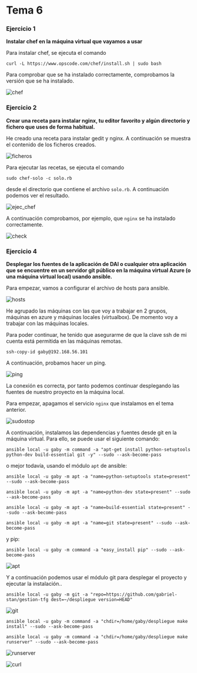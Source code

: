 # Tema 6

### Ejercicio 1

**Instalar chef en la máquina virtual que vayamos a usar**

Para instalar chef, se ejecuta el comando

	curl -L https://www.opscode.com/chef/install.sh | sudo bash

Para comprobar que se ha instalado correctamente, comprobamos la versión que se ha instalado.

![chef](https://www.dropbox.com/s/3od0f3es4dnezov/chef-version.png?dl=1)


### Ejercicio 2

**Crear una receta para instalar nginx, tu editor favorito y algún directorio y fichero que uses de forma habitual.**

He creado una receta para instalar gedit y nginx. A continuación se muestra el contenido de los ficheros creados.

![ficheros](https://www.dropbox.com/s/gc2t2vwcqahp860/contenidos.png?dl=1)

Para ejecutar las recetas, se ejecuta el comando

	sudo chef-solo -c solo.rb

desde el directorio que contiene el archivo `solo.rb`. A continuación podemos ver el resultado.

![ejec_chef](https://www.dropbox.com/s/n1wtopn4dgxkp6w/exec-chef.png?dl=1)

A continuación comprobamos, por ejemplo, que `nginx` se ha instalado correctamente.

![check](https://www.dropbox.com/s/n8g4bae0wqz4wdh/check_chef.png?dl=1)

### Ejercicio 4

**Desplegar los fuentes de la aplicación de DAI o cualquier otra aplicación que se encuentre en un servidor git público en la máquina virtual Azure (o una máquina virtual local) usando ansible.**

Para empezar, vamos a configurar el archivo de hosts para ansible.

![hosts](https://www.dropbox.com/s/oa6ku8mszo7lfwl/ansible-hosts.png?dl=1)

He agrupado las máquinas con las que voy a trabajar en 2 grupos, máquinas en azure y máquinas locales (virtualbox). De momento voy a trabajar con las máquinas locales.

Para poder continuar, he tenido que asegurarme de que la clave ssh de mi cuenta está permitida en las máquinas remotas.

	ssh-copy-id gaby@192.168.56.101

A continuación, probamos hacer un ping.

![ping](https://www.dropbox.com/s/o9j80it54m0lkv9/ansible-ping.png?dl=1)

La conexión es correcta, por tanto podemos continuar desplegando las fuentes de nuestro proyecto en la máquina local.

Para empezar, apagamos el servicio `nginx` que instalamos en el tema anterior.

![sudostop](https://www.dropbox.com/s/06tj33ta7km0knm/sudo-stop.png?dl=1)

A continuación, instalamos las dependencias y fuentes desde git en la máquina virtual. Para ello, se puede usar el siguiente comando:

	ansible local -u gaby -m command -a "apt-get install python-setuptools python-dev build-essential git -y" --sudo --ask-become-pass

o mejor todavía, usando el módulo `apt` de ansible:

	ansible local -u gaby -m apt -a "name=python-setuptools state=present" --sudo --ask-become-pass

	ansible local -u gaby -m apt -a "name=python-dev state=present" --sudo --ask-become-pass

	ansible local -u gaby -m apt -a "name=build-essential state=present" --sudo --ask-become-pass

	ansible local -u gaby -m apt -a "name=git state=present" --sudo --ask-become-pass

y pip:

	ansible local -u gaby -m command -a "easy_install pip" --sudo --ask-become-pass

![apt](https://www.dropbox.com/s/7gloqae9iwtewen/apt.png?dl=1)

Y a continuación podemos usar el módulo git para desplegar el proyecto y ejecutar la instalación..

	ansible local -u gaby -m git -a "repo=https://github.com/gabriel-stan/gestion-tfg dest=~/despliegue version=HEAD"

![git](https://www.dropbox.com/s/orve3rermnyxbkv/git.png?dl=1)

	ansible local -u gaby -m command -a "chdir=/home/gaby/despliegue make install" --sudo --ask-become-pass

	ansible local -u gaby -m command -a "chdir=/home/gaby/despliegue make runserver" --sudo --ask-become-pass

![runserver](https://www.dropbox.com/s/n2zoqwlneee88xn/runserver.png?dl=1)

![curl](https://www.dropbox.com/s/b84ce7ed7a4hl52/curl.png?dl=1)


















